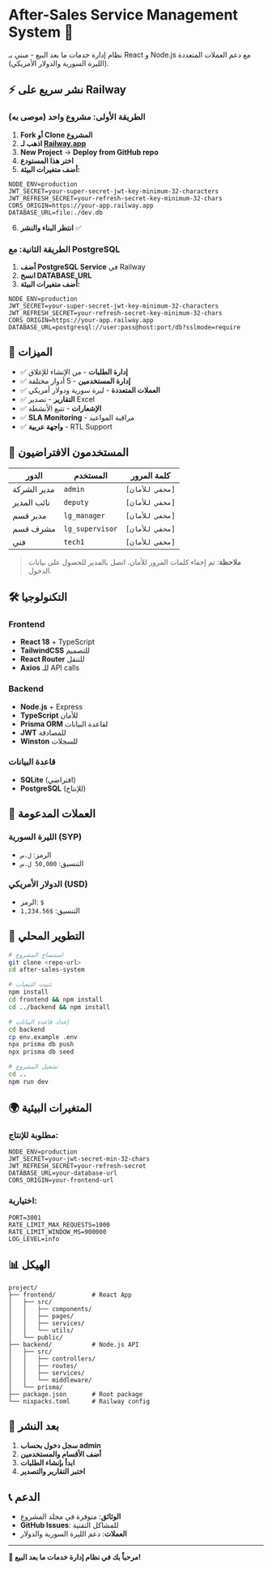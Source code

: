 # After-Sales Service Management System 🚀

نظام إدارة خدمات ما بعد البيع - مبني بـ React و Node.js مع دعم العملات المتعددة (الليرة السورية والدولار الأمريكي).

## ⚡ نشر سريع على Railway

### الطريقة الأولى: مشروع واحد (موصى به)

1. **Fork أو Clone المشروع**
2. **اذهب لـ [Railway.app](https://railway.app)**
3. **New Project** → **Deploy from GitHub repo**
4. **اختر هذا المستودع**
5. **أضف متغيرات البيئة:**

```env
NODE_ENV=production
JWT_SECRET=your-super-secret-jwt-key-minimum-32-characters
JWT_REFRESH_SECRET=your-refresh-secret-key-minimum-32-chars
CORS_ORIGIN=https://your-app.railway.app
DATABASE_URL=file:./dev.db
```

6. **انتظر البناء والنشر** ✅

### الطريقة الثانية: مع PostgreSQL

1. **أضف PostgreSQL Service** في Railway
2. **انسخ DATABASE_URL**
3. **أضف متغيرات البيئة:**

```env
NODE_ENV=production
JWT_SECRET=your-super-secret-jwt-key-minimum-32-characters
JWT_REFRESH_SECRET=your-refresh-secret-key-minimum-32-chars
CORS_ORIGIN=https://your-app.railway.app
DATABASE_URL=postgresql://user:pass@host:port/db?sslmode=require
```

## 🎯 الميزات

- ✅ **إدارة الطلبات** - من الإنشاء للإغلاق
- ✅ **إدارة المستخدمين** - 5 أدوار مختلفة
- ✅ **العملات المتعددة** - ليرة سورية ودولار أمريكي
- ✅ **التقارير** - تصدير Excel
- ✅ **الإشعارات** - تتبع الأنشطة
- ✅ **SLA Monitoring** - مراقبة المواعيد
- ✅ **واجهة عربية** - RTL Support

## 👥 المستخدمون الافتراضيون

| الدور | المستخدم | كلمة المرور |
|-------|----------|------------|
| مدير الشركة | `admin` | `[مخفي للأمان]` |
| نائب المدير | `deputy` | `[مخفي للأمان]` |
| مدير قسم | `lg_manager` | `[مخفي للأمان]` |
| مشرف قسم | `lg_supervisor` | `[مخفي للأمان]` |
| فني | `tech1` | `[مخفي للأمان]` |

> **ملاحظة**: تم إخفاء كلمات المرور للأمان. اتصل بالمدير للحصول على بيانات الدخول.

## 🛠️ التكنولوجيا

### Frontend
- **React 18** + TypeScript
- **TailwindCSS** للتصميم
- **React Router** للتنقل
- **Axios** للـ API calls

### Backend
- **Node.js** + Express
- **TypeScript** للأمان
- **Prisma ORM** لقاعدة البيانات
- **JWT** للمصادقة
- **Winston** للسجلات

### قاعدة البيانات
- **SQLite** (افتراضي)
- **PostgreSQL** (للإنتاج)

## 📱 العملات المدعومة

### الليرة السورية (SYP)
- الرمز: `ل.س`
- التنسيق: `50,000 ل.س`

### الدولار الأمريكي (USD)
- الرمز: `$`
- التنسيق: `$1,234.56`

## 🔧 التطوير المحلي

```bash
# استنساخ المشروع
git clone <repo-url>
cd after-sales-system

# تثبيت التبعيات
npm install
cd frontend && npm install
cd ../backend && npm install

# إعداد قاعدة البيانات
cd backend
cp env.example .env
npx prisma db push
npx prisma db seed

# تشغيل المشروع
cd ..
npm run dev
```

## 🌍 المتغيرات البيئية

### مطلوبة للإنتاج:
```env
NODE_ENV=production
JWT_SECRET=your-jwt-secret-min-32-chars
JWT_REFRESH_SECRET=your-refresh-secret
DATABASE_URL=your-database-url
CORS_ORIGIN=your-frontend-url
```

### اختيارية:
```env
PORT=3001
RATE_LIMIT_MAX_REQUESTS=1000
RATE_LIMIT_WINDOW_MS=900000
LOG_LEVEL=info
```

## 📊 الهيكل

```
project/
├── frontend/          # React App
│   ├── src/
│   │   ├── components/
│   │   ├── pages/
│   │   ├── services/
│   │   └── utils/
│   └── public/
├── backend/           # Node.js API
│   ├── src/
│   │   ├── controllers/
│   │   ├── routes/
│   │   ├── services/
│   │   └── middleware/
│   └── prisma/
├── package.json       # Root package
└── nixpacks.toml      # Railway config
```

## 🚀 بعد النشر

1. **سجل دخول بحساب admin**
2. **أضف الأقسام والمستخدمين**
3. **ابدأ بإنشاء الطلبات**
4. **اختبر التقارير والتصدير**

## 📞 الدعم

- **الوثائق**: متوفرة في مجلد المشروع
- **GitHub Issues**: للمشاكل التقنية
- **العملات**: دعم الليرة السورية والدولار

---

**🎉 مرحباً بك في نظام إدارة خدمات ما بعد البيع!**
